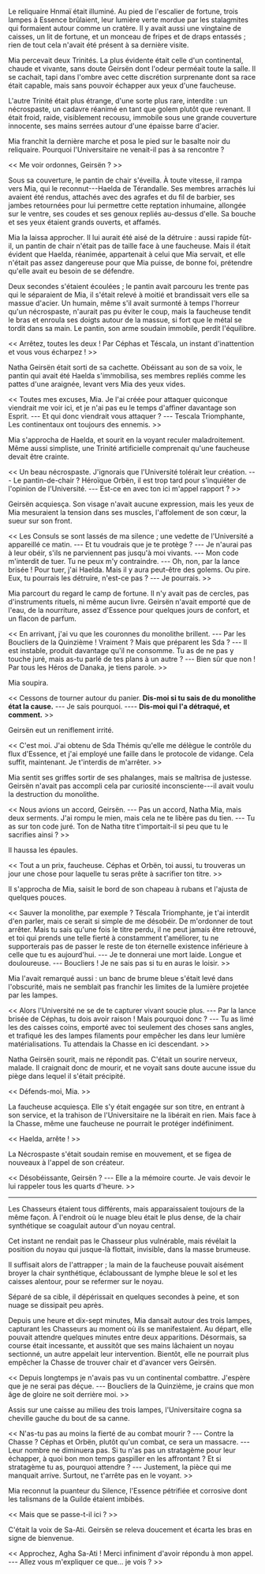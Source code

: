 Le reliquaire Hnmaï était illuminé. Au pied de l'escalier de fortune, trois lampes à Essence brûlaient, leur lumière verte mordue par les stalagmites qui formaient autour comme un cratère. Il y avait aussi une vingtaine de caisses, un lit de fortune, et un monceau de fripes et de draps entassés ; rien de tout cela n'avait été présent à sa dernière visite.

Mia percevait deux Trinités. La plus évidente était celle d'un continental, chaude et vivante, sans doute Geirsën dont l'odeur perméait toute la salle. Il se cachait, tapi dans l'ombre avec cette discrétion surprenante dont sa race était capable, mais sans pouvoir échapper aux yeux d'une faucheuse. 

L'autre Trinité était plus étrange, d'une sorte plus rare, interdite : un nécrospaste, un cadavre réanimé en tant que golem plutôt que revenant. Il était froid, raide, visiblement recousu, immobile sous une grande couverture innocente, ses mains serrées autour d'une épaisse barre d'acier.

Mia franchit la dernière marche et posa le pied sur le basalte noir du reliquaire. Pourquoi l'Universitaire ne venait-il pas à sa rencontre ?

<< Me voir ordonnes, Geirsën ? >>

Sous sa couverture, le pantin de chair s'éveilla. À toute vitesse, il rampa vers Mia, qui le reconnut---Haelda de Térandalle. Ses membres arrachés lui avaient été rendus, attachés avec des agrafes et du fil de barbier, ses jambes retournées pour lui permettre cette reptation inhumaine, allongée sur le ventre, ses coudes et ses genoux repliés au-dessus d'elle. Sa bouche et ses yeux étaient grands ouverts, et affamés. 

Mia la laissa approcher. Il lui aurait été aisé de la détruire : aussi rapide fût-il, un pantin de chair n'était pas de taille face à une faucheuse. Mais il était évident que Haelda, réanimée, appartenait à celui que Mia servait, et elle n'était pas assez dangereuse pour que Mia puisse, de bonne foi, prétendre qu'elle avait eu besoin de se défendre. 

Deux secondes s'étaient écoulées ; le pantin avait parcouru les trente pas qui le séparaient de Mia, il s'était relevé  à moitié et brandissait vers elle sa massue d'acier. Un humain, même s'il avait surmonté à temps l'horreur qu'un nécrospaste, n'aurait pas pu éviter le coup, mais la faucheuse tendit le bras et enroula ses doigts autour de la massue, si fort que le métal se tordit dans sa main. Le pantin, son arme soudain immobile, perdit l'équilibre. 

<< Arrêtez, toutes les deux ! Par Céphas et Téscala, un instant d'inattention et vous vous écharpez ! >>

Natha Geirsën était sorti de sa cachette. Obéissant au son de sa voix, le pantin qui avait été Haelda s'immobilisa, ses membres repliés comme les pattes d'une araignée, levant vers Mia des yeux vides.

<< Toutes mes excuses, Mia. Je l'ai créée pour attaquer quiconque viendrait me voir ici, et je n'ai pas eu le temps d'affiner davantage son Esprit.
--- Et qui donc viendrait vous attaquer ? 
--- Tescala Triomphante, Les continentaux ont toujours des ennemis. >>

Mia s'approcha de Haelda, et sourit en la voyant reculer maladroitement. Même aussi simpliste, une Trinité artificielle comprenait qu'une faucheuse devait être crainte.

<< Un beau nécrospaste. J'ignorais que l'Université tolérait leur création. 
--- Le pantin-de-chair ? Héroïque  Orbën, il est trop tard pour s'inquiéter de l'opinion de l'Université. 
--- Est-ce en avec ton ici m'appel rapport ? >>

Geirsën acquiesça. Son visage n'avait aucune expression, mais les yeux de Mia mesuraient la tension dans ses muscles, l'affolement de son cœur, la sueur sur son front.

<< Les Consuls se sont lassés de ma silence ; une vedette de l'Université a appareillé ce matin.
--- Et tu voudrais que je te protège ?
--- Je n'aurai pas à leur obéir, s'ils ne parviennent pas jusqu'à moi vivants.
--- Mon code m'interdit de tuer. Tu ne peux m'y contraindre.
--- Oh, non, par la lance brisée ! Pour tuer, j'ai Haelda. Mais il y aura peut-être des golems. Ou pire. Eux, tu pourrais les détruire, n'est-ce pas ?
--- Je pourrais. >>

Mia parcourt du regard le camp de fortune. Il n'y avait pas de cercles, pas d'instruments rituels, ni même aucun livre. Geirsën n'avait emporté que de l'eau, de la nourriture, assez d'Essence pour quelques jours de confort, et un flacon de parfum. 

<< En arrivant, j'ai vu que les couronnes du monolithe brillent.
--- Par les Boucliers de la Quinzième ! Vraiment ? Mais que préparent les Sda ?
--- Il est instable, produit davantage qu'il ne consomme. Tu as de ne pas y touche juré, mais as-tu parlé de tes plans à un autre ?
--- Bien sûr que non ! Par tous les Héros de Danaka, je tiens parole. >>

Mia soupira.

<< Cessons de tourner autour du panier. **Dis-moi si tu sais de du monolithe état la cause.**
--- Je sais pourquoi.
---- **Dis-moi qui l'a détraqué, et comment.** >>

Geirsën eut un reniflement irrité. 

<< C'est moi. J'ai obtenu de Sda Thémis qu'elle me délègue le contrôle du flux d'Essence, et j'ai employé une faille dans le protocole de vidange. Cela suffit, maintenant. Je t'interdis de m'arrêter. >>

Mia sentit ses griffes sortir de ses phalanges, mais se maîtrisa de justesse. Geirsën n'avait pas accompli cela par curiosité inconsciente---il avait voulu la destruction du monolithe. 

<< Nous avions un accord, Geirsën. 
--- Pas un accord, Natha Mia, mais deux serments. J'ai rompu le mien, mais cela ne te libère pas du tien. 
--- Tu as sur ton code juré. Ton de Natha titre t'importait-il si peu que tu le sacrifies ainsi ? >>

Il haussa les épaules. 

<< Tout a un prix, faucheuse. Céphas et Orbën, toi aussi, tu trouveras un jour une chose pour laquelle tu seras prête à sacrifier ton titre. >>

Il s'approcha de Mia, saisit le bord de son chapeau à rubans et l'ajusta de quelques pouces. 

<< Sauver la monolithe, par exemple ? Téscala Triomphante, je t'ai interdit d'en parler, mais ce serait si simple de me désobéir. De m'ordonner de tout arrêter. Mais tu sais qu'une fois le titre perdu, il ne peut jamais être retrouvé, et toi qui prends une telle fierté à constamment t'améliorer, tu ne supporterais pas de passer le reste de ton éternelle existence inférieure à celle que tu es aujourd'hui. 
--- Je te donnerai une mort laide. Longue et douloureuse.
--- Boucliers ! Je ne sais pas si tu en auras le loisir. >>

Mia l'avait remarqué aussi : un banc de brume bleue s'était levé dans l'obscurité, mais ne semblait pas franchir les limites de la lumière projetée par les lampes.

<< Alors l'Université ne se de te capturer vivant soucie plus.
--- Par la lance brisée de Céphas, tu dois avoir raison ! Mais pourquoi donc ? 
--- Tu as limé les des caisses coins, emporté avec toi seulement des choses sans angles, et trafiqué les des lampes filaments pour empêcher les dans leur lumière matérialisations. Tu attendais la Chasse en ici descendant. >>

Natha Geirsën sourit, mais ne répondit pas. C'était un sourire nerveux, malade. Il craignait donc de mourir, et ne voyait sans doute aucune issue du piège dans lequel il s'était précipité. 

<< Défends-moi, Mia. >>

La faucheuse acquiesça. Elle s'y était engagée sur son titre, en entrant à son service, et la trahison de l'Universitaire ne la libérait en rien. Mais face à la Chasse, même une faucheuse ne pourrait le protéger indéfiniment.

<< Haelda, arrête ! >>

La Nécrospaste s'était soudain remise en mouvement, et se figea de nouveaux à l'appel de son créateur. 

<< Désobéissante, Geirsën ?
--- Elle a la mémoire courte. Je vais devoir le lui rappeler tous les quarts d'heure. >>

*** 

Les Chasseurs étaient tous différents, mais apparaissaient toujours de la même façon. À l'endroit où le nuage bleu était le plus dense, de la chair synthétique se coagulait autour d'un noyau central. 

Cet instant ne rendait pas le Chasseur plus vulnérable, mais révélait la position du noyau qui jusque-là flottait, invisible, dans la masse brumeuse. 

Il suffisait alors de l'attrapper ; la main de la faucheuse pouvait aisément broyer la chair synthétique, éclaboussant de lymphe bleue le sol et les caisses alentour, pour se refermer sur le noyau.

Séparé de sa cible, il dépérissait en quelques secondes à peine, et son nuage se dissipait peu après. 

Depuis une heure et dix-sept minutes, Mia dansait autour des trois lampes, capturant les Chasseurs au moment où ils se manifestaient. Au départ, elle pouvait attendre quelques minutes entre deux apparitions. Désormais, sa course était incessante, et aussitôt que ses mains lâchaient un noyau sectionné, un autre appelait leur intervention. Bientôt, elle ne pourrait plus empêcher la Chasse de trouver chair et d'avancer vers Geirsën. 

<< Depuis longtemps je n'avais pas vu un continental combattre. J'espère que je ne serai pas déçue. 
--- Boucliers de la Quinzième, je crains que mon âge de gloire ne soit derrière moi. >>

Assis sur une caisse au milieu des trois lampes, l'Universitaire cogna sa cheville gauche du bout de sa canne.

<< N'as-tu pas au moins la fierté de au combat mourir ?
--- Contre la Chasse ? Céphas et Orbën, plutôt qu'un combat, ce sera un massacre. 
--- Leur nombre ne diminuera pas. Si tu n'as pas un stratagème pour leur échapper, à quoi bon mon temps gaspiller en les affrontant ? Et si stratagème tu as, pourquoi attendre ?
--- Justement, la pièce qui me manquait arrive. Surtout, ne t'arrête pas en le voyant. >>

Mia reconnut la puanteur du Silence, l'Essence pétrifiée et corrosive dont les talismans de la Guilde étaient imbibés. 

<< Mais que se passe-t-il ici ? >>

C'était la voix de Sa-Ati. Geirsën se releva doucement et écarta les bras en signe de bienvenue.

<< Approchez, Agha Sa-Ati ! Merci infiniment d'avoir répondu à mon appel. 
--- Allez vous m'expliquer ce que... je vois ? >>

